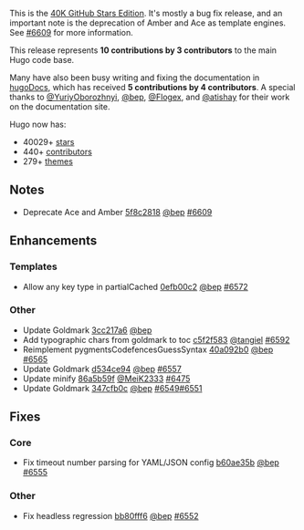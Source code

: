 This is the [40K GitHub Stars Edition](https://github.com/gohugoio/hugo/stargazers). It's mostly a bug fix release, and an important note is the deprecation of Amber and Ace as template engines. See [#6609](https://github.com/gohugoio/hugo/issues/6609) for more information.

This release represents **10 contributions by 3 contributors** to the main Hugo code base.

Many have also been busy writing and fixing the documentation in [hugoDocs](https://github.com/gohugoio/hugoDocs), 
which has received **5 contributions by 4 contributors**. A special thanks to [@YuriyOborozhnyi](https://github.com/YuriyOborozhnyi), [@bep](https://github.com/bep), [@Flogex](https://github.com/Flogex), and [@atishay](https://github.com/atishay) for their work on the documentation site.


Hugo now has:

* 40029+ [stars](https://github.com/gohugoio/hugo/stargazers)
* 440+ [contributors](https://github.com/gohugoio/hugo/graphs/contributors)
* 279+ [themes](http://themes.gohugo.io/)


## Notes

* Deprecate Ace and Amber [5f8c2818](https://github.com/gohugoio/hugo/commit/5f8c2818f120b881f58f4cec67aed876edb8bcdf) [@bep](https://github.com/bep) [#6609](https://github.com/gohugoio/hugo/issues/6609)

## Enhancements

### Templates

* Allow any key type in partialCached [0efb00c2](https://github.com/gohugoio/hugo/commit/0efb00c2a86ec3f52000a643f26f54bb2a9dfbd6) [@bep](https://github.com/bep) [#6572](https://github.com/gohugoio/hugo/issues/6572)

### Other

* Update Goldmark [3cc217a6](https://github.com/gohugoio/hugo/commit/3cc217a650546b8bc29deabb95e648aacef96fbf) [@bep](https://github.com/bep) 
* Add typographic chars from goldmark to toc [c5f2f583](https://github.com/gohugoio/hugo/commit/c5f2f5837fdf6a30c7b28e8368033623b74a30a0) [@tangiel](https://github.com/tangiel) [#6592](https://github.com/gohugoio/hugo/issues/6592)
* Reimplement pygmentsCodefencesGuessSyntax [40a092b0](https://github.com/gohugoio/hugo/commit/40a092b0687d44ecb53ef1fd53001a6299345780) [@bep](https://github.com/bep) [#6565](https://github.com/gohugoio/hugo/issues/6565)
* Update Goldmark [d534ce94](https://github.com/gohugoio/hugo/commit/d534ce9424c952800dfb26c2faff2d47e9597cad) [@bep](https://github.com/bep) [#6557](https://github.com/gohugoio/hugo/issues/6557)
* Update minify [86a5b59f](https://github.com/gohugoio/hugo/commit/86a5b59f64dd6c4d338a9e091e98cd0ad6d4824f) [@MeiK2333](https://github.com/MeiK2333) [#6475](https://github.com/gohugoio/hugo/issues/6475)
* Update Goldmark [347cfb0c](https://github.com/gohugoio/hugo/commit/347cfb0c17b08626250180e8a84b53fc4800473f) [@bep](https://github.com/bep) [#6549](https://github.com/gohugoio/hugo/issues/6549)[#6551](https://github.com/gohugoio/hugo/issues/6551)

## Fixes

### Core

* Fix timeout number parsing for YAML/JSON config [b60ae35b](https://github.com/gohugoio/hugo/commit/b60ae35b97c4f44b9b09fcf06c863c695bc3c73a) [@bep](https://github.com/bep) [#6555](https://github.com/gohugoio/hugo/issues/6555)

### Other

* Fix headless regression [bb80fff6](https://github.com/gohugoio/hugo/commit/bb80fff69ad3f2ddff23819bf6eb6f4b8512dc2a) [@bep](https://github.com/bep) [#6552](https://github.com/gohugoio/hugo/issues/6552)





